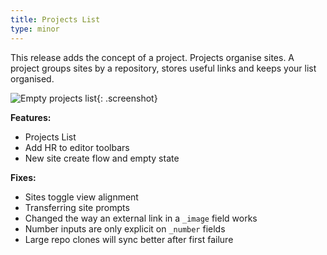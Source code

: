```yaml
---
title: Projects List
type: minor
---
```


This release adds the concept of a project. Projects organise sites. A project groups sites by a repository, stores useful links and keeps your list organised.

![Empty projects list](/uploads/projects-list.png){: .screenshot}

**Features:**

* Projects List
* Add HR to editor toolbars
* New site create flow and empty state

**Fixes:**

* Sites toggle view alignment
* Transferring site prompts
* Changed the way an external link in a `_image` field works
* Number inputs are only explicit on `_number` fields
* Large repo clones will sync better after first failure